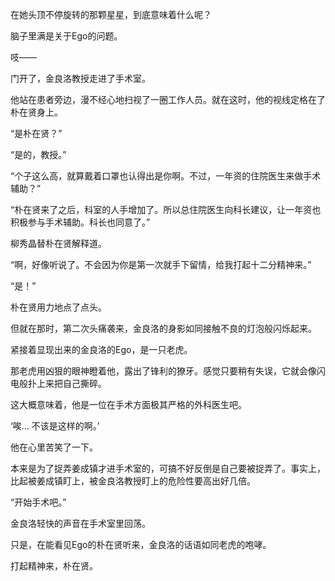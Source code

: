 在她头顶不停旋转的那颗星星，到底意味着什么呢？

脑子里满是关于Ego的问题。

吱——

门开了，金良洛教授走进了手术室。

他站在患者旁边，漫不经心地扫视了一圈工作人员。就在这时，他的视线定格在了朴在贤身上。

“是朴在贤？”

“是的，教授。”

“个子这么高，就算戴着口罩也认得出是你啊。不过，一年资的住院医生来做手术辅助？”

“朴在贤来了之后，科室的人手增加了。所以总住院医生向科长建议，让一年资也积极参与手术辅助。科长也同意了。”

柳秀晶替朴在贤解释道。

“啊，好像听说了。不会因为你是第一次就手下留情，给我打起十二分精神来。”

“是！”

朴在贤用力地点了点头。

但就在那时，第二次头痛袭来，金良洛的身影如同接触不良的灯泡般闪烁起来。

紧接着显现出来的金良洛的Ego，是一只老虎。

那老虎用凶狠的眼神瞪着他，露出了锋利的獠牙。感觉只要稍有失误，它就会像闪电般扑上来把自己撕碎。

这大概意味着，他是一位在手术方面极其严格的外科医生吧。

‘唉… 不该是这样的啊。’

他在心里苦笑了一下。

本来是为了捉弄姜成镇才进手术室的，可搞不好反倒是自己要被捉弄了。事实上，比起被姜成镇盯上，被金良洛教授盯上的危险性要高出好几倍。

“开始手术吧。”

金良洛轻快的声音在手术室里回荡。

只是，在能看见Ego的朴在贤听来，金良洛的话语如同老虎的咆哮。

打起精神来，朴在贤。